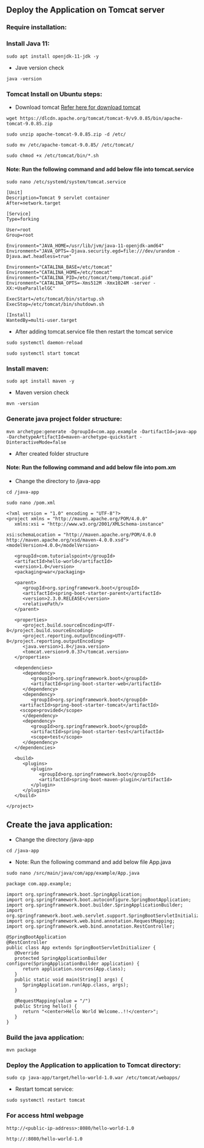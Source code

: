 ## Deploy the Application on Tomcat server

### Require installation:

### Install Java 11:

```
sudo apt install openjdk-11-jdk -y
```
* Jave version check
```
java -version
```

### Tomcat Install on Ubuntu steps:

* Download tomcat 
[Refer here for download tomcat](https://tomcat.apache.org/download-90.cgi)
```
wget https://dlcdn.apache.org/tomcat/tomcat-9/v9.0.85/bin/apache-tomcat-9.0.85.zip
```

```
sudo unzip apache-tomcat-9.0.85.zip -d /etc/

sudo mv /etc/apache-tomcat-9.0.85/ /etc/tomcat/ 

sudo chmod +x /etc/tomcat/bin/*.sh
```



####  Note: Run the following command and add below file into tomcat.service

```
sudo nano /etc/systemd/system/tomcat.service
```

```
[Unit]
Description=Tomcat 9 servlet container
After=network.target

[Service]
Type=forking

User=root
Group=root

Environment="JAVA_HOME=/usr/lib/jvm/java-11-openjdk-amd64"
Environment="JAVA_OPTS=-Djava.security.egd=file:///dev/urandom -Djava.awt.headless=true"

Environment="CATALINA_BASE=/etc/tomcat"
Environment="CATALINA_HOME=/etc/tomcat"
Environment="CATALINA_PID=/etc/tomcat/temp/tomcat.pid"
Environment="CATALINA_OPTS=-Xms512M -Xmx1024M -server -XX:+UseParallelGC"

ExecStart=/etc/tomcat/bin/startup.sh
ExecStop=/etc/tomcat/bin/shutdown.sh

[Install]
WantedBy=multi-user.target
```

* After adding tomcat.service file then restart the tomcat service
```
sudo systemctl daemon-reload

sudo systemctl start tomcat
```

### Install maven:

```
sudo apt install maven -y
```

* Maven version check
```
mvn -version
```

### Generate java project folder structure:

```
mvn archetype:generate -DgroupId=com.app.example -DartifactId=java-app -DarchetypeArtifactId=maven-archetype-quickstart -DinteractiveMode=false
```

* After created folder structure



####  Note: Run the following command and add below file into pom.xm

* Change the directory to /java-app
```
cd /java-app
```


```
sudo nano /pom.xml
```

```
<?xml version = "1.0" encoding = "UTF-8"?>
<project xmlns = "http://maven.apache.org/POM/4.0.0" 
   xmlns:xsi = "http://www.w3.org/2001/XMLSchema-instance"

xsi:schemaLocation = "http://maven.apache.org/POM/4.0.0 http://maven.apache.org/xsd/maven-4.0.0.xsd">
<modelVersion>4.0.0</modelVersion>

   <groupId>com.tutorialspoint</groupId>
   <artifactId>hello-world</artifactId>
   <version>1.0</version>
   <packaging>war</packaging>
   
   <parent>
      <groupId>org.springframework.boot</groupId>
      <artifactId>spring-boot-starter-parent</artifactId>
      <version>2.3.0.RELEASE</version>
      <relativePath/> 
   </parent>

   <properties>
      <project.build.sourceEncoding>UTF-8</project.build.sourceEncoding>
      <project.reporting.outputEncoding>UTF-8</project.reporting.outputEncoding>
      <java.version>1.8</java.version>
      <tomcat.version>9.0.37</tomcat.version>
   </properties>

   <dependencies>
      <dependency>
         <groupId>org.springframework.boot</groupId>
         <artifactId>spring-boot-starter-web</artifactId>
      </dependency>
      <dependency>  
         <groupId>org.springframework.boot</groupId>  
	 <artifactId>spring-boot-starter-tomcat</artifactId>  
	 <scope>provided</scope>  
      </dependency>   
      <dependency>
         <groupId>org.springframework.boot</groupId>
         <artifactId>spring-boot-starter-test</artifactId>
         <scope>test</scope>
      </dependency>
   </dependencies>

   <build>
      <plugins>
         <plugin>
            <groupId>org.springframework.boot</groupId>
            <artifactId>spring-boot-maven-plugin</artifactId>
         </plugin>
      </plugins>
   </build>
   
</project>
```

## Create the java application: 

* Change the directory /java-app
```
cd /java-app
```


* Note: Run the following command and add below file App.java

```
sudo nano /src/main/java/com/app/example/App.java
```

```
package com.app.example;

import org.springframework.boot.SpringApplication;
import org.springframework.boot.autoconfigure.SpringBootApplication;
import org.springframework.boot.builder.SpringApplicationBuilder;
import org.springframework.boot.web.servlet.support.SpringBootServletInitializer;
import org.springframework.web.bind.annotation.RequestMapping;
import org.springframework.web.bind.annotation.RestController;

@SpringBootApplication
@RestController
public class App extends SpringBootServletInitializer {
   @Override
   protected SpringApplicationBuilder configure(SpringApplicationBuilder application) {
      return application.sources(App.class);
   }
   public static void main(String[] args) {
      SpringApplication.run(App.class, args);
   }

   @RequestMapping(value = "/")
   public String hello() {
      return "<center>Hello World Welcome..!!</center>";
   }
}
```

### Build the java application:

```
mvn package
```

### Deploy the Application to application to Tomcat directory:

```
sudo cp java-app/target/hello-world-1.0.war /etc/tomcat/webapps/
```

* Restart tomcat service:
```
sudo systemctl restart tomcat
```

### For access html webpage

```
http://<public-ip-address>:8080/hello-world-1.0
```
```
http://:8080/hello-world-1.0
```